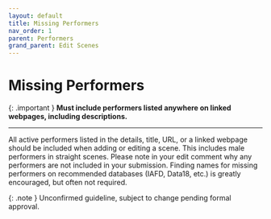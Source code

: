 ```yaml
---
layout: default
title: Missing Performers
nav_order: 1
parent: Performers
grand_parent: Edit Scenes
---
```


# Missing Performers

{: .important }
**Must include performers listed anywhere on linked webpages, including descriptions.**

---

All active performers listed in the details, title, URL, or a linked webpage should be included when adding or editing a scene. This includes male performers in straight scenes. Please note in your edit comment why any performers are not included in your submission. Finding names for missing performers on recommended databases (IAFD, Data18, etc.) is greatly encouraged, but often not required.

{: .note }
Unconfirmed guideline, subject to change pending formal approval.
